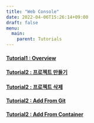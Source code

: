 ```yaml
---
title: "Web Console"
date: 2022-04-06T15:26:14+09:00
draft: false
menu:
  main:
    parent: Tutorials
---
```


#### [Tutorial1 : Overview](./tutorial1)
#### [Tutorial2 : 프로젝트 만들기](./tutorial2)
#### [Tutorial2 : 프로젝트 삭제](./tutorial3)
#### [Tutorial2 : Add From Git](./tutorial4)
#### [Tutorial2 : Add From Container](./tutorial5)